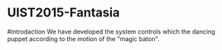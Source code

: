 # UIST2015-Fantasia
#introdaction
We have developed the system controls which the dancing puppet according to the motion of the "magic baton".


